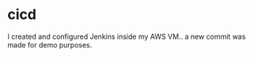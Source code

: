 # cicd
I created and configured Jenkins inside my AWS VM..
a new commit was made for demo purposes.
